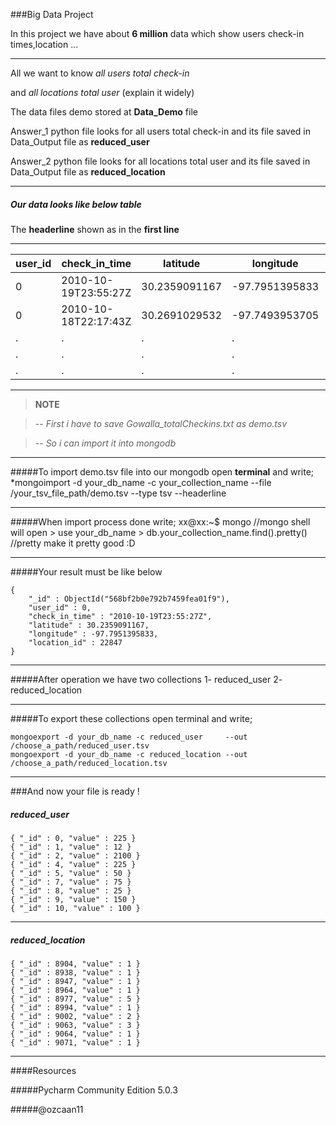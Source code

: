 ###Big Data Project

In this project we have about **6 million** data which show users check-in times,location ...

------------------------------------------------------------------------

All we want to know *all users total check-in*

and *all locations total user* (explain it widely)

The data files demo stored at **Data_Demo** file

Answer_1 python file looks for all users total check-in and its file saved in Data_Output file as **reduced_user**

Answer_2 python file looks for all locations total user and its file saved in Data_Output file as **reduced_location**

------------------------------------------------------------------------


##### Our data looks like below table

The **headerline** shown as in the **first line**

-----------------------------------------------------------------------------------------


user_id | check_in_time 	|   latitude	|  longitude	 |location_id
--------|-----------------------|---------------|----------------|-----------
0	| 2010-10-19T23:55:27Z	| 30.2359091167	| -97.7951395833 |22847
0	| 2010-10-18T22:17:43Z	| 30.2691029532	| -97.7493953705 |420315
.       |   .                   |.              |   .            |.
.       |   .                   |.              |   .            |.
.       |   .                   |.              |   .            |.



-----------------------------------------------------------------------------------------


>**NOTE**

>-*- First i have to save Gowalla_totalCheckins.txt as demo.tsv*

>-*- So i can import it into mongodb*

-----------------------------------------------------------------------------------------

#####To import demo.tsv file into our mongodb  open **terminal** and write;
	*mongoimport -d your_db_name -c your_collection_name --file /your_tsv_file_path/demo.tsv --type tsv --headerline

-----------------------------------------------------------------------------------------

#####When import process done write;
	xx@xx:~$ mongo 					//mongo shell will open
	> use your_db_name
	> db.your_collection_name.find().pretty()       //pretty make it pretty good :D

-----------------------------------------------------------------------------------------

#####Your result must be like below

	{
		"_id" : ObjectId("568bf2b0e792b7459fea01f9"),
		"user_id" : 0,
		"check_in_time" : "2010-10-19T23:55:27Z",
		"latitude" : 30.2359091167,
		"longitude" : -97.7951395833,
		"location_id" : 22847
	}


-----------------------------------------------------------------------------------------


#####After operation we have two collections
    1- reduced_user
    2- reduced_location

-----------------------------------------------------------------------------------------

#####To export these collections open terminal and write;

    mongoexport -d your_db_name -c reduced_user     --out /choose_a_path/reduced_user.tsv
    mongoexport -d your_db_name -c reduced_location --out /choose_a_path/reduced_location.tsv

-----------------------------------------------------------------------------------------

###And now your file is ready !

#####   reduced_user
    { "_id" : 0, "value" : 225 }
    { "_id" : 1, "value" : 12 }
    { "_id" : 2, "value" : 2100 }
    { "_id" : 4, "value" : 225 }
    { "_id" : 5, "value" : 50 }
    { "_id" : 7, "value" : 75 }
    { "_id" : 8, "value" : 25 }
    { "_id" : 9, "value" : 150 }
    { "_id" : 10, "value" : 100 }

-----------------------------------------------------------------------------------------


#####   reduced_location
    { "_id" : 8904, "value" : 1 }
    { "_id" : 8938, "value" : 1 }
    { "_id" : 8947, "value" : 1 }
    { "_id" : 8964, "value" : 1 }
    { "_id" : 8977, "value" : 5 }
    { "_id" : 8994, "value" : 1 }
    { "_id" : 9002, "value" : 2 }
    { "_id" : 9063, "value" : 3 }
    { "_id" : 9064, "value" : 1 }
    { "_id" : 9071, "value" : 1 }


-----------------------------------------------------------------------------------------




####Resources

#####Pycharm Community Edition 5.0.3

#####@ozcaan11